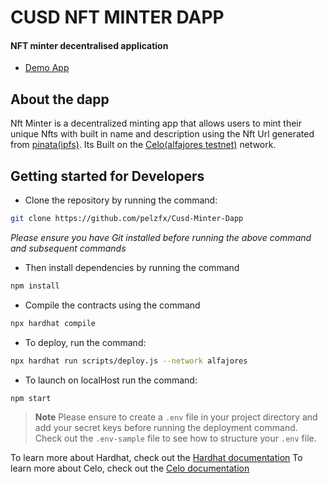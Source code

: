 # CUSD NFT MINTER DAPP

#### NFT minter decentralised application

- [Demo App]()

## About the dapp
Nft Minter is a decentralized minting app that allows users to mint their unique Nfts with built in name and description using the Nft Url generated from [pinata(ipfs)](https://www.pinata.cloud/).
Its Built on the [Celo(alfajores testnet)](https://docs.celo.org/network) network.

## Getting started for Developers

- Clone the repository by running the command:
```bash
git clone https://github.com/pelzfx/Cusd-Minter-Dapp
```
_Please ensure you have Git installed before running the above command and subsequent commands_

- Then install dependencies by running the command 

```bash
npm install 
```

- Compile the contracts using the command
````bash
npx hardhat compile
````

- To deploy, run the command:

```bash
npx hardhat run scripts/deploy.js --network alfajores
```
- To launch on localHost run the command:

```bash
npm start
```

> **Note** Please ensure to create a `.env` file in your project directory and add your secret keys before running the deployment command. Check out the `.env-sample` file to see how to structure your `.env` file.


To learn more about Hardhat, check out the [Hardhat documentation](https://hardhat.org/hardhat-runner/docs/getting-started)
To learn more about Celo, check out the [Celo documentation](https://docs.celo.org/)
